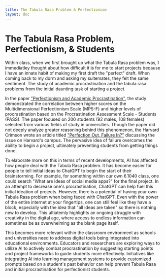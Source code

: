 ```yaml
---
title: The Tabula Rasa Problem & Perfectionism
layout: doc
---
```


# The Tabula Rasa Problem, Perfectionism, & Students

Within class, when we first brought up what the Tabula Rasa problem was, I immediatley thought about how difficult it is for me to start projects because I have an innate habit of making my first draft the "perfect" draft. When coming back to my dorm and asking my suitemates, they felt the same sentiment. The study of academic procrastination and the tabula rasa problems from the initial daunting task of starting a project.

In the paper ["Perfectionism and Academic Procrastination"](https://www.sciencedirect.com/science/article/pii/S187704281101929X), the study demonstrated the correlation between higher scores on the Multidimensional Perfectionism Scale (MPS-F) and higher levels of procrastination based on the Procrastination Assessment Scale - Students (PASS). The paper focused on 200 students (92 males, 108 females) selected from various fields of study in universities. Though the paper did not deeply analyze greater reasoning behind this phenomenon, the Harvard Crimson wrote an article titled ["Perfection Out, Failure In?"](https://www.thecrimson.com/article/2007/4/12/perfection-out-failure-in-rather-than/) discussing the issue on Harvard's campus. The pervasive idea of failure overcomes the ability to begin a project, ultimately preventing students from getting things done.

To elaborate more on this in terms of recent developments, AI has affected how people deal with the Tabula Rasa problem. It has become easier for people to tell initial ideas to ChatGPT to begin the start of their brainstorming. For example, for something within our own 6.1040 class, one could search "What are ideas of social media apps?" for the final project. In an attempt to decrease one's procrastination, ChatGPT can help fuel this initial ideation of projects. However, there is a potential of having your own Tabula Rasa problem when being faced with ChatGPT. Even with the power of the entire internet at your fingertips, one can still feel like they have a block, especially with the idea that "all ideas are taken" so there is nothing new to develop. This ultiatemly highlights an ongoing struggle with creativity in the digital age, where access to endless information can sometimes be as overwhelming as the blank page itself.

This becomes more relevant within the classroom environment as schools and universities need to address digital tools being integrated into educational environments. Educators and researchers are exploring ways to utilize AI to actively combat procrastination by suggesting starting points and project frameworks to guide students more effectively. Initiatives like integrating AI into learning management systems to provide customized prompts based on a student's past behavior can help prevent Tabula Rasa and initial procrastination for perfectionist students.